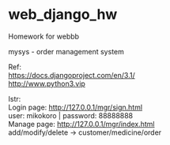 # web_django_hw
Homework for webbb  
  
mysys - order management system  

Ref:  
https://docs.djangoproject.com/en/3.1/  
http://www.python3.vip  
  
Istr:  
Login page: http://127.0.0.1/mgr/sign.html  
user: mikokoro | password: 88888888  
Manage page: http://127.0.0.1/mgr/index.html  
add/modify/delete -> customer/medicine/order  
